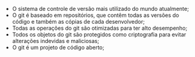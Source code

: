 * O sistema de controle de versão mais utilizado do mundo atualmente;
* O git é baseado em repositórios, que contêm todas as versões do código e também as cópias de cada desenvolvedor;
* Todas as operações do git são otimizadas para ter alto desempenho;
* Todos os objetos do git são protegidos como criptografia para evitar alterações indevidas e maliciosas;
* O git é um projeto de código aberto;